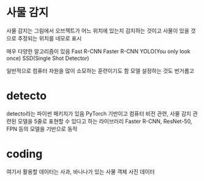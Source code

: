 # 사물 감지
사물 감지는 그림에서 오브젝트가 어느 위치에 있는지 감지하는 것이고
사물이 있을 것으로 추정되는 위치를 네모로 표시

매우 다양한 알고리즘이 있음
Fast R-CNN
Faster R-CNN
YOLO(You only look once)
SSD(Single Shot Detector)

일반적으로 컴퓨터 자원을 많이 소모하는 훈련이기도 함
모델 설정하는 것도 번거롭고

# detecto
detecto라는 파이썬 패키지가 있음
PyTorch 기반이고
컴퓨터 비전 관련, 사물 감지 관련된 모델을 5줄로 표현할 수 있다고 하는 라이브러리
Faster R-CNN, ResNet-50, FPN 등의 모델을 기반으로 동작


# coding
여기서 활용할 데이터는
사과, 바나나가 있는 사물 객체 사진 데이터
